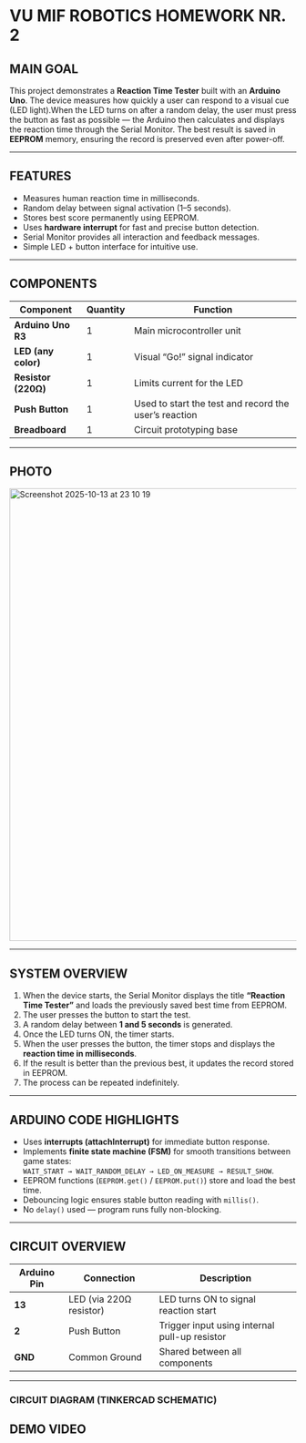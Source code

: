 
# VU MIF ROBOTICS HOMEWORK NR. 2

## MAIN GOAL
This project demonstrates a **Reaction Time Tester** built with an **Arduino Uno**. The device measures how quickly a user can respond to a visual cue (LED light).When the LED turns on after a random delay, the user must press the button as fast as possible — the Arduino then calculates and displays the reaction time through the Serial Monitor. The best result is saved in **EEPROM** memory, ensuring the record is preserved even after power-off.

---

## FEATURES
- Measures human reaction time in milliseconds.
- Random delay between signal activation (1–5 seconds).
- Stores best score permanently using EEPROM.
- Uses **hardware interrupt** for fast and precise button detection.
- Serial Monitor provides all interaction and feedback messages.
- Simple LED + button interface for intuitive use.

---

## COMPONENTS

| Component | Quantity | Function |
|------------|-----------|-----------|
| **Arduino Uno R3** | 1 | Main microcontroller unit |
| **LED (any color)** | 1 | Visual “Go!” signal indicator |
| **Resistor (220Ω)** | 1 | Limits current for the LED |
| **Push Button** | 1 | Used to start the test and record the user’s reaction |
| **Breadboard** | 1 | Circuit prototyping base |


---

## PHOTO

<img width="1107" height="795" alt="Screenshot 2025-10-13 at 23 10 19" src="https://github.com/user-attachments/assets/5ee26fbe-4900-4881-972b-021681c343a8" />

---

## SYSTEM OVERVIEW
1. When the device starts, the Serial Monitor displays the title **“Reaction Time Tester”** and loads the previously saved best time from EEPROM. 
2. The user presses the button to start the test.  
3. A random delay between **1 and 5 seconds** is generated.  
4. Once the LED turns ON, the timer starts.  
5. When the user presses the button, the timer stops and displays the **reaction time in milliseconds**.  
6. If the result is better than the previous best, it updates the record stored in EEPROM.  
7. The process can be repeated indefinitely.

---

## ARDUINO CODE HIGHLIGHTS
- Uses **interrupts (attachInterrupt)** for immediate button response.  
- Implements **finite state machine (FSM)** for smooth transitions between game states:  
  `WAIT_START → WAIT_RANDOM_DELAY → LED_ON_MEASURE → RESULT_SHOW`.  
- EEPROM functions (`EEPROM.get()` / `EEPROM.put()`) store and load the best time.  
- Debouncing logic ensures stable button reading with `millis()`.  
- No `delay()` used — program runs fully non-blocking.

---

## CIRCUIT OVERVIEW

| Arduino Pin | Connection | Description |
|--------------|-------------|--------------|
| **13** | LED (via 220Ω resistor) | LED turns ON to signal reaction start |
| **2** | Push Button | Trigger input using internal pull-up resistor |
| **GND** | Common Ground | Shared between all components |

---

### CIRCUIT DIAGRAM (TINKERCAD SCHEMATIC)



## DEMO VIDEO
